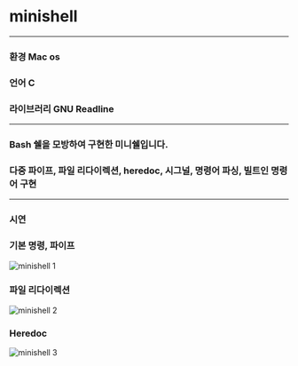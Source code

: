 # minishell
---
### 환경 Mac os
### 언어 C
### 라이브러리 GNU Readline
---
### Bash 쉘을 모방하여 구현한 미니쉘입니다.
### 다중 파이프, 파일 리다이렉션, heredoc, 시그널, 명령어 파싱, 빌트인 명령어 구현
---
### 시연 
### 기본 명령, 파이프
![minishell 1](https://github.com/insubkim/minishell/assets/37211885/336efcbf-dc84-4229-91c7-028b9301b7ee)
### 파일 리다이렉션
![minishell 2](https://github.com/insubkim/minishell/assets/37211885/398aeb6a-efc0-4c55-9b43-86065be1fd47)
### Heredoc
![minishell 3](https://github.com/insubkim/minishell/assets/37211885/16f2bff6-ac5f-4c88-b9ac-6ebac473e5ce)
